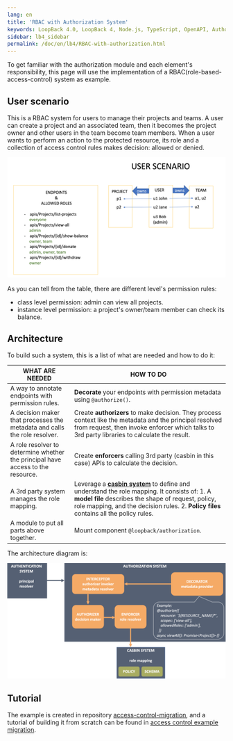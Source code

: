 ```yaml
---
lang: en
title: 'RBAC with Authorization System'
keywords: LoopBack 4.0, LoopBack 4, Node.js, TypeScript, OpenAPI, Authorization
sidebar: lb4_sidebar
permalink: /doc/en/lb4/RBAC-with-authorization.html
---
```


To get familiar with the authorization module and each element's responsibility,
this page will use the implementation of a RBAC(role-based-access-control)
system as example.

## User scenario

This is a RBAC system for users to manage their projects and teams. A user can
create a project and an associated team, then it becomes the project owner and
other users in the team become team members. When a user wants to perform an
action to the protected resource, its role and a collection of access control
rules makes decision: allowed or denied.

![User scenario](./imgs/authorization-rbac-user-scenario.png)

As you can tell from the table, there are different level's permission rules:

- class level permission: admin can view all projects.
- instance level permission: a project's owner/team member can check its
  balance.

## Architecture

To build such a system, this is a list of what are needed and how to do it:

| WHAT ARE NEEDED                                                                 | HOW TO DO                                                                                                                                                                                                                                                              |
| ------------------------------------------------------------------------------- | ---------------------------------------------------------------------------------------------------------------------------------------------------------------------------------------------------------------------------------------------------------------------- |
| A way to annotate endpoints with permission rules.                              | **Decorate** your endpoints with permission metadata using `@authorize()`.                                                                                                                                                                                             |
| A decision maker that processes the metadata and calls the role resolver.       | Create **authorizers** to make decision. They process context like the metadata and the principal resolved from request, then invoke enforcer which talks to 3rd party libraries to calculate the result.                                                              |
| A role resolver to determine whether the principal have access to the resource. | Create **enforcers** calling 3rd party (casbin in this case) APIs to calculate the decision.                                                                                                                                                                           |
| A 3rd party system manages the role mapping.                                    | Leverage a **[casbin system](https://casbin.org/en/)** to define and understand the role mapping. It consists of: 1. A **model file** describes the shape of request, policy, role mapping, and the decision rules. 2. **Policy files** contains all the policy rules. |
| A module to put all parts above together.                                       | Mount component `@loopback/authorization`.                                                                                                                                                                                                                             |

The architecture diagram is:

![RBAC architecture](./imgs/authorization-rbac-architecture.png)

## Tutorial

The example is created in repository
[access-control-migration](https://github.com/loopbackio/loopback-next/tree/master/examples/access-control-migration),
and a tutorial of building it from scratch can be found in
[access control example migration](./migration/auth/migration-auth-access-control-example.md).
